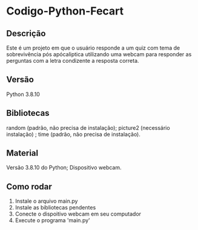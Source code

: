 # Codigo-Python-Fecart

## Descrição
Este é um projeto em que o usuário responde a um quiz com tema de sobrevivência pós apócaliptica utilizando uma webcam para responder as perguntas com a letra condizente a resposta correta.

## Versão
Python 3.8.10

## Bibliotecas
random (padrão, não precisa de instalação); picture2 (necessário instalação) ; time (padrão, não precisa de instalação).

## Material
Versão 3.8.10 do Python;
Dispositivo webcam.

## Como rodar
1. Instale o arquivo main.py
2. Instale as bibliotecas pendentes
3. Conecte o dispoitivo webcam em seu computador
4. Execute o programa 'main.py'
